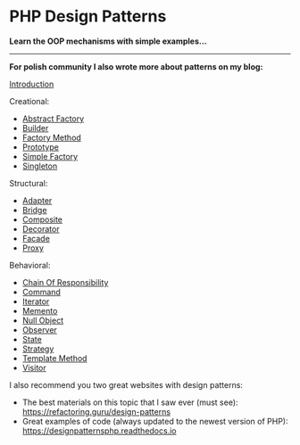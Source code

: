 # PHP Design Patterns
**Learn the OOP mechanisms with simple examples...**

- - - 

**For polish community I also wrote more about patterns on my blog:**

[Introduction](https://koddlo.pl/wzorce-projektowe-w-php/)

Creational:
- [Abstract Factory](https://koddlo.pl/abstract-factory-fabryka-abstrakcyjna/)
- [Builder](https://koddlo.pl/builder-budowniczy/)
- [Factory Method](https://koddlo.pl/factory-method-metoda-wytworcza/)
- [Prototype](https://koddlo.pl/prototype-prototyp/)
- [Simple Factory](https://koddlo.pl/simple-factory-prosta-fabryka/)
- [Singleton](https://koddlo.pl/singleton/)

Structural:
- [Adapter](https://koddlo.pl/adapter-adapter/)
- [Bridge](https://koddlo.pl/bridge-most/)
- [Composite](https://koddlo.pl/composite-kompozyt/)
- [Decorator](https://koddlo.pl/decorator-dekorator/)
- [Facade](https://koddlo.pl/facade-fasada/)
- [Proxy](https://koddlo.pl/proxy-pelnomocnik/)

Behavioral:
- [Chain Of Responsibility](https://koddlo.pl/chain-of-responsibility-lancuch-zobowiazan/)
- [Command](https://koddlo.pl/command-polecenie/)
- [Iterator](https://koddlo.pl/iterator/)
- [Memento](https://koddlo.pl/memento-pamiatka/)
- [Null Object](https://koddlo.pl/null-object-pusty-obiekt/)
- [Observer](https://koddlo.pl/observer-obserwator/)
- [State](https://koddlo.pl/state-stan/)
- [Strategy](https://koddlo.pl/strategy-strategia/)
- [Template Method](https://koddlo.pl/template-method-metoda-szablonowa/)
- [Visitor](https://koddlo.pl/visitor-odwiedzajacy/)

I also recommend you two great websites with design patterns:

- The best materials on this topic that I saw ever (must see): https://refactoring.guru/design-patterns
- Great examples of code (always updated to the newest version of PHP): https://designpatternsphp.readthedocs.io
